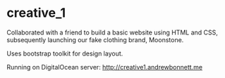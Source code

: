 # creative_1

Collaborated with a friend to build a basic website using HTML and CSS, subsequently launching our fake clothing brand, Moonstone.

Uses bootstrap toolkit for design layout.

Running on DigitalOcean server: http://creative1.andrewbonnett.me
